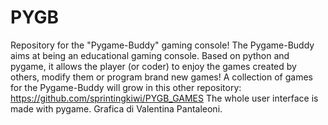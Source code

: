 # PYGB
Repository for the "Pygame-Buddy" gaming console!
The Pygame-Buddy aims at being an educational gaming console. Based on python and pygame, it allows the player (or coder) to enjoy the games created by others, modify them or program brand new games!
A collection of games for the Pygame-Buddy will grow in this other repository: https://github.com/sprintingkiwi/PYGB_GAMES
The whole user interface is made with pygame.
Grafica di Valentina Pantaleoni.
